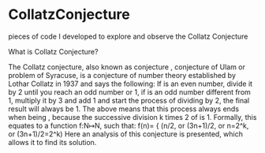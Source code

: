 # CollatzConjecture

pieces of code I developed to explore and observe the Collatz Conjecture

What is Collatz Conjecture?


The Collatz conjecture, also known as conjecture , conjecture of Ulam or problem of Syracuse, is a conjecture of number theory established by Lothar Collatz in 1937 and says the following: If is an even number, divide it by 2 until you reach an odd number or 1, if is an odd number different from 1, multiply it by 3 and add 1 and start the process of dividing by 2, the final result will always be 1. The above means that this process always ends when being , because the successive division k times 2 of is 1. Formally, this equates to a function f:N↦N, such that: f(n)= { (n/2, or (3n+1)/2, or n=2^k, or (3n+1)/2=2^k) Here an analysis of this conjecture is presented, which allows it to find its solution.
